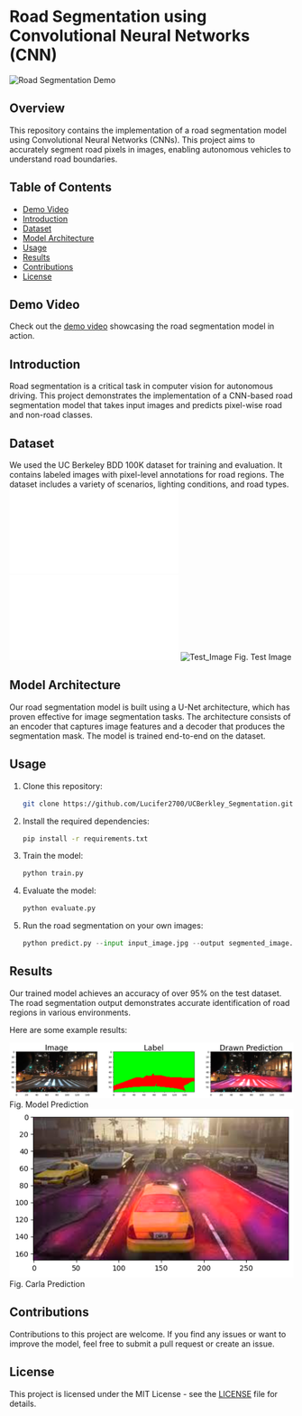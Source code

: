 # Road Segmentation using Convolutional Neural Networks (CNN)

![Road Segmentation Demo](outputs/Segmentation_final_video.gif)

## Overview

This repository contains the implementation of a road segmentation model using Convolutional Neural Networks (CNNs). This project aims to accurately segment road pixels in images, enabling autonomous vehicles to understand road boundaries.

## Table of Contents

- [Demo Video](#demo-video)
- [Introduction](#introduction)
- [Dataset](#dataset)
- [Model Architecture](#model-architecture)
- [Usage](#usage)
- [Results](#results)
- [Contributions](#contributions)
- [License](#license)

## Demo Video

Check out the [demo video](outputs/Segmentation_final_video.mp4) showcasing the road segmentation model in action.

## Introduction

Road segmentation is a critical task in computer vision for autonomous driving. This project demonstrates the implementation of a CNN-based road segmentation model that takes input images and predicts pixel-wise road and non-road classes.

## Dataset

We used the UC Berkeley BDD 100K dataset for training and evaluation. It contains labeled images with pixel-level annotations for road regions. The dataset includes a variety of scenarios, lighting conditions, and road types.
![Images](dataset/images_3000_60.p)
![labels](dataset/labels_3000_60.p)
![Test_Image](Test_Image.png) Fig. Test Image

## Model Architecture

Our road segmentation model is built using a U-Net architecture, which has proven effective for image segmentation tasks. The architecture consists of an encoder that captures image features and a decoder that produces the segmentation mask. The model is trained end-to-end on the dataset.

## Usage

1. Clone this repository:

   ```bash
   git clone https://github.com/Lucifer2700/UCBerkley_Segmentation.git
   ```

2. Install the required dependencies:

   ```bash
   pip install -r requirements.txt
   ```

3. Train the model:

   ```bash
   python train.py
   ```

4. Evaluate the model:

   ```bash
   python evaluate.py
   ```

5. Run the road segmentation on your own images:

   ```python
   python predict.py --input input_image.jpg --output segmented_image.jpg
   ```

## Results

Our trained model achieves an accuracy of over 95% on the test dataset. The road segmentation output demonstrates accurate identification of road regions in various environments.

Here are some example results:

![Segmentation Model_Results](outputs/Model_predicition.png) Fig. Model Prediction
![Segmentation Carla_Results](outputs/Carla_Prediction.png) Fig. Carla Prediction
## Contributions

Contributions to this project are welcome. If you find any issues or want to improve the model, feel free to submit a pull request or create an issue.

## License

This project is licensed under the MIT License - see the [LICENSE](LICENSE) file for details.
